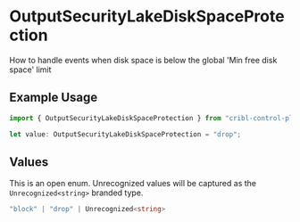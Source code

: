 # OutputSecurityLakeDiskSpaceProtection

How to handle events when disk space is below the global 'Min free disk space' limit

## Example Usage

```typescript
import { OutputSecurityLakeDiskSpaceProtection } from "cribl-control-plane/models";

let value: OutputSecurityLakeDiskSpaceProtection = "drop";
```

## Values

This is an open enum. Unrecognized values will be captured as the `Unrecognized<string>` branded type.

```typescript
"block" | "drop" | Unrecognized<string>
```